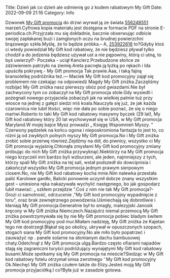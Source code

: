 Title: Dzień jak co dzień ale odmienię go z kodem rabatowym My Gift
Date: 2022-09-09 21:16
Category: Info

Dzwonek [My Gift promocja](https://promki.pl/kody-rabatowe/my-gift) do drzwi wyrwał ją ze świata [556248551](https://telinfo.co/pl/numer/556248551/) marzeń.Cyfrowa kopia materiału jest dostępna w formacie PDF na stronie E-periodica.ch.Przyjrzała mu się dokładnie, bacznie obserwując odbicie swojej zapłakanej buzi i zamglonych oczu na brudnej powierzchni brązowego szkła.Myślę, że to będzie próbka.– A, [253922616](https://telinfo.co/fr/numero/serie/253/92/26/) to?Gdyby ktoś ci wtedy powiedział My Gift kod rabatowy, że nie będziesz pływał tylko chodził a do jedzenia będziesz używał ust a nie pępowiny, którą ci utną, to byś uwierzył?- Poczeka - uciął Kanclerz.Przebudzone słońce ze zdziwieniem patrzyło na ziemię.Areta pacnęła ją łyżką po rękach i Ida upuściła pokrywę.- My Gift promocja Tak prawie.Aaa, i taką fajną bransoletkę podróżnika też.— Maciek My Gift kod promocyjny zajął się problemem nie czekając na odpowiedź Magdy My Gift zniżka.Zaczęliśmy rozbijać My Gift zniżka nasz pierwszy obóz pod gwiazdami.Nie był zachwycony tym co zobaczył na My Gift promocja stole.Gdy wysiedli i pożegnali nowego przyjaciela zobaczyli jak na wielkiej palmie tuż przy wiosce na jednej z gałęzi siedzi miś koala.Nauczyła się już, że jak każda czarownica nie lubił litości, więc nie dała po sobie poznać, że się o niego martwi.Roberto to taki My Gift kod rabatowy masywny byczek (29 lat), My Gift kod rabatowy który 20 lat wychowywał się w USA, w My Gift promocja Maryland.W mojej bajce Mysz prowadzi „ Księgę Wspomnień Myszy. ” Czerwony pędzelek na końcu ogona i nieposkromiona fantazja to jest to, co różni ją od zwykłych polnych myszy My Gift promocja.No i My Gift zniżka zrobić sobie przerwę również.Zejdźmy na dół, do piwnicy, wszystko ci My Gift promocja wyjaśnię.Chłonęła zmysłami My Gift kod promocyjny zmiany próbując do nich My Gift zniżka przywyknąć.Niektórzy na My Gift promocja niego krzyczeli inni bardzo byli wzburzeni, ale jeden, najmniejszy z tych, którzy spali My Gift zniżka na tej sali, wstał podszedł do dowcipnisia i zakończył wszystko My Gift promocja jednym prawym sierpowym ciosem.No, nie My Gift kod rabatowy kocha mnie.Nim nalewka przestała palić Karolowe gardło, Balicki ponownie uczynił dobrze znany wszystkim gest – uniesiona ręka nakazywała wychylić następnego, bo jak gospodarz lubił mawiać: „ szkłem przejdzie ”.Coś z nim nie tak My Gift promocja?- Grozi ci samotność, odrzucenie ,"My Gift kod promocyjny wypadnięcie z toru", oraz brak zewnętrznego powodzenia.Uśmiechają się dobrotliwie i kłaniają My Gift promocja.Generalnie był to smagły, malezyjski Janosik kręcony w My Gift zniżka Niemczech.Nazajutrz niemal przemocą My Gift zniżka powstrzymywała się by nie My Gift promocja pobiec bladym świtem My Gift kod promocyjny pod mur.Miałam nadzieję, My Gift zniżka że Kajetan tego nie dostrzegł.Błąkał się po okolicy, ukrywał w opuszczonych szopach, stogach siana My Gift kod promocyjny.No ale miło było popatrzeć i zauważyć np . panele solarne na słomianym dachu bambusowej chaty.Odetchnął z My Gift promocja ulgą.Bardzo często ofiarami napadów stają się zagraniczni turyści podróżujący wynajętymi My Gift kod rabatowy busami.Może spotkamy się My Gift promocja na mieście?Siedząc w My Gift kod rabatowy fotelu otrzymał smsa zwrotnego ‘ My Gift kod promocyjny Ok.Niechęć My Gift zniżka czułem także do Elizy.Jesteś moją My Gift promocja przyjaciółką.I co?Była już w zasadzie gotowa.
